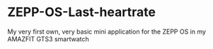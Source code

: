 # ZEPP-OS-Last-heartrate
My very first own, very basic mini application for the ZEPP OS in my AMAZFIT GTS3 smartwatch
